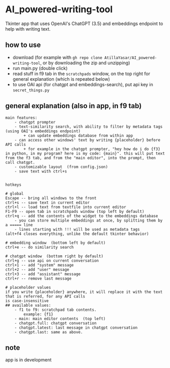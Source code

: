 # AI_powered-writing-tool
Tkinter app that uses OpenAI's ChatGPT (3.5) and embeddings endpoint to help with writing text.

## how to use
- download  (for example with `gh repo clone AtillaYasar/AI_powered-writing-tool`, or by downloading the zip and unzipping)
- run main.py  (double click)
- read stuff in f9 tab in the `scratchpads` window, on the top right for general explanation  (which is repeated below)
- to use OAI api (for chatgpt and embeddings-search), put api key in `secret_things.py`

## general explanation  (also in app, in f9 tab)
```
main features:
	- chatgpt prompter
	- text-similarity search, with ability to filter by metadata tags  (using OAI's embeddings endpoint)
		+ can update embeddings database from within app
	- can access other windows' text by writing {placeholder} before API calls
		+ for example in the chatgpt prompter, "hey how do i do {f3} in python, in my program? here is my code: {main}". this will put text from the f3 tab, and from the "main editor", into the prompt, then call chatgpt.
	- customizable layout  (from config.json)
	- save text with ctrl+s


hotkeys

# global
Escape -- bring all windows to the front
ctrl+s -- save text in current editor
ctrl+l -- load text from textfile into current editor
F1-F9 -- open tab in scratchpads window (top left by default)
ctrl+q -- add the contents of the widget to the embeddings database
	- you can store multiple embeddings at once, by splitting them by a ===== line
	- lines starting with !!! will be used as metadata tags
(alt+f4 closes everything, unlike the default tkinter behavior)

# embedding window  (bottom left by default)
ctrl+e -- do similarity search

# chatgpt window  (bottom right by default)
ctrl+g -- use api on current conversation
ctrl+1 -- add "system" message
ctrl+2 -- add "user" message
ctrl+3 -- add "assistant" message
ctrl+r -- remove last message

# placeholder values
if you write {placeholder} anywhere, it will replace it with the text that is referred, for any API calls
is case-insensitive
## available values:
	- f1 to f9: scratchpad tab contents.
		example: {f1}
	- main: main editor contents  (top left)
	- chatgpt.full: chatgpt conversation
	- chatgpt.latest: last message in chatgpt conversation
	- chatgpt.last: same as above.
```


## note
app is in development  
